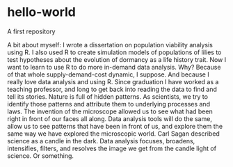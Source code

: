 # hello-world
A first repository

A bit about myself: I wrote a dissertation on population viability analysis using R. I also used R to create simulation models of populations of lilies to test hypotheses about the evolution of dormancy as a life history trait. Now I want to learn to use R to do more in-demand data analysis. Why? Because of that whole supply-demand-cost dynamic, I suppose. And because I really love data analysis and using R. Since graduation I have worked as a teaching professor, and long to get back into reading the data to find and tell its stories. Nature is full of hidden patterns. As scientists, we try to identify those patterns and attribute them to underlying processes and laws. The invention of the microscope allowed us to see what had been right in front of our faces all along. Data analysis tools will do the same, allow us to see patterns that have been in front of us, and explore them the same way we have explored the microscopic world. Carl Sagan described science as a candle in the dark. Data analysis focuses, broadens, intensifies, filters, and resolves the image we get from the candle light of science. Or something. 
